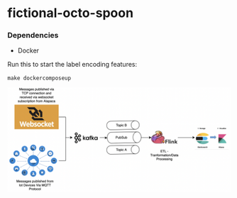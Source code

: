 # fictional-octo-spoon


### Dependencies
- Docker

Run this to start the label encoding features:

```
make dockercomposeup
```


![alt text](https://github.com/cyberbeam524/Streamsets/blob/main/img/ArchitectureDiagram.png)